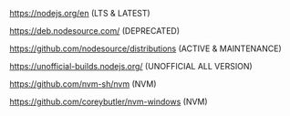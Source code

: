 

https://nodejs.org/en (LTS & LATEST)

https://deb.nodesource.com/ (DEPRECATED)

https://github.com/nodesource/distributions (ACTIVE & MAINTENANCE)

https://unofficial-builds.nodejs.org/ (UNOFFICIAL ALL VERSION)

https://github.com/nvm-sh/nvm (NVM)

https://github.com/coreybutler/nvm-windows (NVM)
